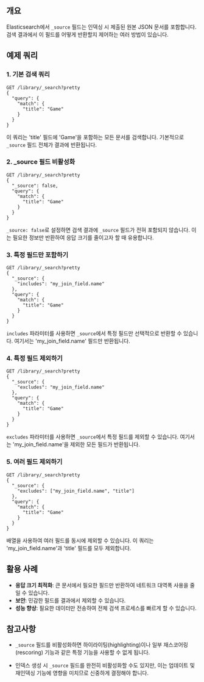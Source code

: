 ## 개요

Elasticsearch에서 `_source` 필드는 인덱싱 시 제출된 원본 JSON 문서를 포함합니다. 검색 결과에서 이 필드를 어떻게 반환할지 제어하는 여러 방법이 있습니다.

## 예제 쿼리

### 1. 기본 검색 쿼리

```
GET /library/_search?pretty
{
  "query": {
    "match": {
      "title": "Game"
    }
  }
}
```

이 쿼리는 'title' 필드에 'Game'을 포함하는 모든 문서를 검색합니다. 기본적으로 `_source` 필드 전체가 결과에 반환됩니다.

### 2. _source 필드 비활성화

```
GET /library/_search?pretty
{
  "_source": false,
  "query": {
    "match": {
      "title": "Game"
    }
  }
}
```

`_source: false`로 설정하면 검색 결과에 `_source` 필드가 전혀 포함되지 않습니다. 이는 필요한 정보만 반환하여 응답 크기를 줄이고자 할 때 유용합니다.

### 3. 특정 필드만 포함하기

```
GET /library/_search?pretty
{
  "_source": {
    "includes": "my_join_field.name"
  },
  "query": {
    "match": {
      "title": "Game"
    }
  }
}
```

`includes` 파라미터를 사용하면 `_source`에서 특정 필드만 선택적으로 반환할 수 있습니다. 여기서는 'my_join_field.name' 필드만 반환됩니다.

### 4. 특정 필드 제외하기

```
GET /library/_search?pretty
{
  "_source": {
    "excludes": "my_join_field.name"
  },
  "query": {
    "match": {
      "title": "Game"
    }
  }
}
```

`excludes` 파라미터를 사용하면 `_source`에서 특정 필드를 제외할 수 있습니다. 여기서는 'my_join_field.name'을 제외한 모든 필드가 반환됩니다.

### 5. 여러 필드 제외하기

```
GET /library/_search?pretty
{
  "_source": {
    "excludes": ["my_join_field.name", "title"]
  },
  "query": {
    "match": {
      "title": "Game"
    }
  }
}
```

배열을 사용하여 여러 필드를 동시에 제외할 수 있습니다. 이 쿼리는 'my_join_field.name'과 'title' 필드를 모두 제외합니다.

## 활용 사례

- **응답 크기 최적화**: 큰 문서에서 필요한 필드만 반환하여 네트워크 대역폭 사용을 줄일 수 있습니다.
- **보안**: 민감한 필드를 결과에서 제외할 수 있습니다.
- **성능 향상**: 필요한 데이터만 전송하여 전체 검색 프로세스를 빠르게 할 수 있습니다.

## 참고사항

- `_source` 필드를 비활성화하면 하이라이팅(highlighting)이나 일부 재스코어링(rescoring) 기능과 같은 특정 기능을 사용할 수 없게 됩니다.


- 인덱스 생성 시 `_source` 필드를 완전히 비활성화할 수도 있지만, 이는 업데이트 및 재인덱싱 기능에 영향을 미치므로 신중하게 결정해야 합니다.
